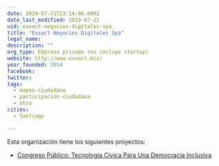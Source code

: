 ```yaml
---
date: 2019-07-21T23:14:06.000Z
date_last_modified: 2019-07-21
uid: exxact-negocios-digitales-spa
title: "Exxact Negocios Digitales Spa"
legal_name: 
description: ""
org_type: Empresa privada (no incluye startup)
website: http://www.exxact.biz/
year_founded: 2014
facebook: 
twitter: 
tags:
  - mapeo-ciudadano
  - participación-ciudadana
  - otro
cities: 
  - Santiago

---
```


Esta organización tiene los siguientes proyectos:

- [Congreso Público: Tecnología Cívica Para Una Democracia Inclusiva](/proyectos/congreso-publico-tecnologia-civica-para-una-democracia-inclusiva)
